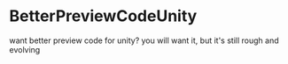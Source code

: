 # BetterPreviewCodeUnity
 want better preview code for unity? you will want it, but it's still rough and evolving
